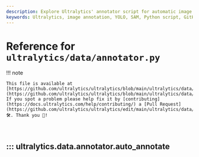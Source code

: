 ```yaml
---
description: Explore Ultralytics' annotator script for automatic image annotation using YOLO and SAM models. Contribute to improve it on GitHub!.
keywords: Ultralytics, image annotation, YOLO, SAM, Python script, GitHub, object detection, segmentation
---
```


# Reference for `ultralytics/data/annotator.py`

!!! note

    This file is available at [https://github.com/ultralytics/ultralytics/blob/main/ultralytics/data/annotator.py](https://github.com/ultralytics/ultralytics/blob/main/ultralytics/data/annotator.py). If you spot a problem please help fix it by [contributing](https://docs.ultralytics.com/help/contributing/) a [Pull Request](https://github.com/ultralytics/ultralytics/edit/main/ultralytics/data/annotator.py) 🛠️. Thank you 🙏!

<br>

## ::: ultralytics.data.annotator.auto_annotate

<br><br>
